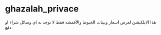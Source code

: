 # ghazalah_privace

هذا الابلكيشن لعرض اسعار وبينات الخيوط والأقمشه فقط لا توجد به اي وسائل شراء او دفع 
